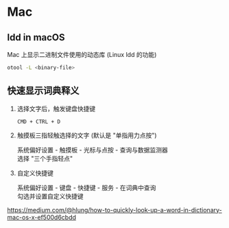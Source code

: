 # Mac

## ldd in macOS

Mac 上显示二进制文件使用的动态库 (Linux ldd 的功能)

```bash
otool -L <binary-file>
```

## 快速显示词典释义

1. 选择文字后，触发键盘快捷键

   ```
   CMD + CTRL + D
   ```

2. 触摸板三指轻触选择的文字 (默认是 "单指用力点按")

   系统偏好设置 - 触摸板 - 光标与点按 - 查询与数据监测器  
   选择 "三个手指轻点"

3. 自定义快捷键

   系统偏好设置 - 键盘 - 快捷键 - 服务 - 在词典中查询  
   勾选并设置自定义快捷键

https://medium.com/@hlung/how-to-quickly-look-up-a-word-in-dictionary-mac-os-x-ef500d6cbdd
